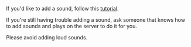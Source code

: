 If you'd like to add a sound, follow this [tutorial](https://github.com/Metastruct/garrysmod-chatsounds/blob/master/HOW%20TO%20ADD%20SOUNDS.txt).

If you're still having trouble adding a sound, ask someone that knows how to add sounds and plays on the server to do it for you.

Please avoid adding loud sounds.
